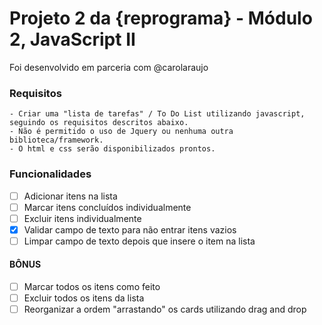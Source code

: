  # Projeto 2 da {reprograma} - Módulo 2, JavaScript II

 Foi desenvolvido em parceria com @carolaraujo 

 ### Requisitos
 ```
- Criar uma "lista de tarefas" / To Do List utilizando javascript, seguindo os requisitos descritos abaixo.
- Não é permitido o uso de Jquery ou nenhuma outra biblioteca/framework.
- O html e css serão disponibilizados prontos.
 ```
 
 ### Funcionalidades
- [ ] Adicionar itens na lista
- [ ] Marcar itens concluídos individualmente
- [ ] Excluir itens individualmente
- [x] Validar campo de texto para não entrar itens vazios
- [ ] Limpar campo de texto depois que insere o item na lista

 #### BÔNUS
- [ ] Marcar todos os itens como feito
- [ ] Excluir todos os itens da lista
- [ ] Reorganizar a ordem "arrastando" os cards utilizando drag and drop
